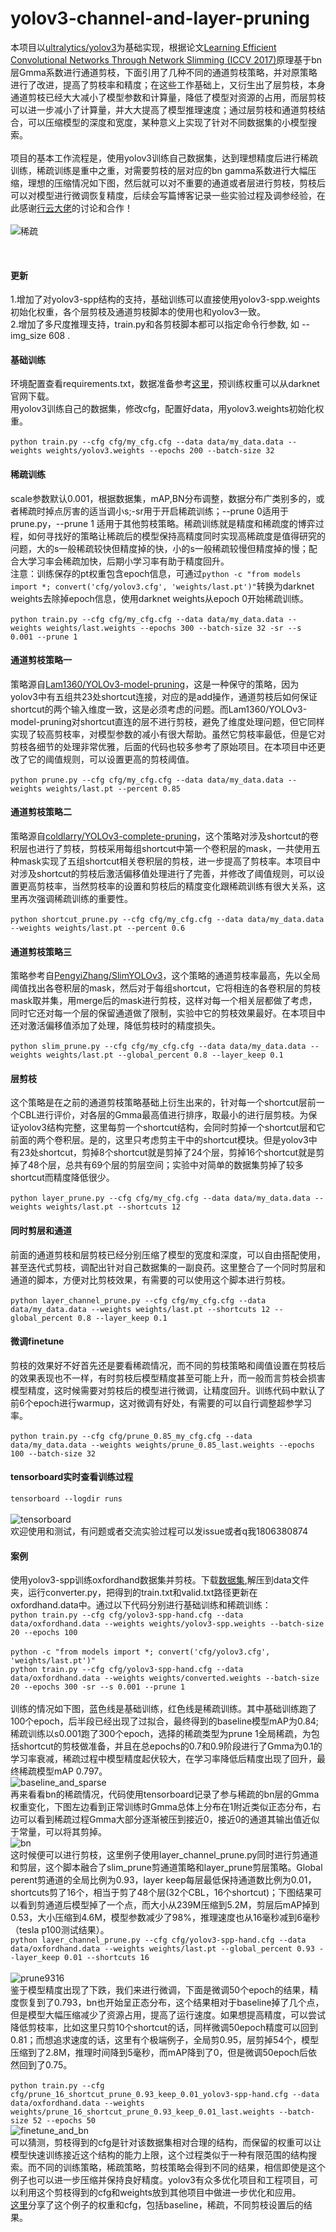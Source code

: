 # yolov3-channel-and-layer-pruning
本项目以[ultralytics/yolov3](https://github.com/ultralytics/yolov3)为基础实现，根据论文[Learning Efficient Convolutional Networks Through Network Slimming (ICCV 2017)](http://openaccess.thecvf.com/content_iccv_2017/html/Liu_Learning_Efficient_Convolutional_ICCV_2017_paper.html)原理基于bn层Gmma系数进行通道剪枝，下面引用了几种不同的通道剪枝策略，并对原策略进行了改进，提高了剪枝率和精度；在这些工作基础上，又衍生出了层剪枝，本身通道剪枝已经大大减小了模型参数和计算量，降低了模型对资源的占用，而层剪枝可以进一步减小了计算量，并大大提高了模型推理速度；通过层剪枝和通道剪枝结合，可以压缩模型的深度和宽度，某种意义上实现了针对不同数据集的小模型搜索。<br>
<br>
项目的基本工作流程是，使用yolov3训练自己数据集，达到理想精度后进行稀疏训练，稀疏训练是重中之重，对需要剪枝的层对应的bn gamma系数进行大幅压缩，理想的压缩情况如下图，然后就可以对不重要的通道或者层进行剪枝，剪枝后可以对模型进行微调恢复精度，后续会写篇博客记录一些实验过程及调参经验，在此感谢[行云大佬](https://github.com/zbyuan)的讨论和合作！<br>
<br>
![稀疏](https://github.com/tanluren/yolov3-channel-and-layer-pruning/blob/master/data/img/1.jpg)

<br>

####  更新
1.增加了对yolov3-spp结构的支持，基础训练可以直接使用yolov3-spp.weights初始化权重，各个层剪枝及通道剪枝脚本的使用也和yolov3一致。<br>
2.增加了多尺度推理支持，train.py和各剪枝脚本都可以指定命令行参数, 如 --img_size 608 .<br>

#### 基础训练
环境配置查看requirements.txt，数据准备参考[这里](https://github.com/ultralytics/yolov3/wiki/Train-Custom-Data)，预训练权重可以从darknet官网下载。<br>
用yolov3训练自己的数据集，修改cfg，配置好data，用yolov3.weights初始化权重。<br>
<br>
`python train.py --cfg cfg/my_cfg.cfg --data data/my_data.data --weights weights/yolov3.weights --epochs 200 --batch-size 32`

#### 稀疏训练
scale参数默认0.001，根据数据集，mAP,BN分布调整，数据分布广类别多的，或者稀疏时掉点厉害的适当调小s;-sr用于开启稀疏训练；--prune 0适用于prune.py，--prune 1 适用于其他剪枝策略。稀疏训练就是精度和稀疏度的博弈过程，如何寻找好的策略让稀疏后的模型保持高精度同时实现高稀疏度是值得研究的问题，大的s一般稀疏较快但精度掉的快，小的s一般稀疏较慢但精度掉的慢；配合大学习率会稀疏加快，后期小学习率有助于精度回升。<br>
注意：训练保存的pt权重包含epoch信息，可通过`python -c "from models import *; convert('cfg/yolov3.cfg', 'weights/last.pt')"`转换为darknet weights去除掉epoch信息，使用darknet weights从epoch 0开始稀疏训练。<br>
<br>
`python train.py --cfg cfg/my_cfg.cfg --data data/my_data.data --weights weights/last.weights --epochs 300 --batch-size 32 -sr --s 0.001 --prune 1`

#### 通道剪枝策略一
策略源自[Lam1360/YOLOv3-model-pruning](https://github.com/Lam1360/YOLOv3-model-pruning)，这是一种保守的策略，因为yolov3中有五组共23处shortcut连接，对应的是add操作，通道剪枝后如何保证shortcut的两个输入维度一致，这是必须考虑的问题。而Lam1360/YOLOv3-model-pruning对shortcut直连的层不进行剪枝，避免了维度处理问题，但它同样实现了较高剪枝率，对模型参数的减小有很大帮助。虽然它剪枝率最低，但是它对剪枝各细节的处理非常优雅，后面的代码也较多参考了原始项目。在本项目中还更改了它的阈值规则，可以设置更高的剪枝阈值。<br>
<br>
`python prune.py --cfg cfg/my_cfg.cfg --data data/my_data.data --weights weights/last.pt --percent 0.85`

#### 通道剪枝策略二
策略源自[coldlarry/YOLOv3-complete-pruning](https://github.com/coldlarry/YOLOv3-complete-pruning)，这个策略对涉及shortcut的卷积层也进行了剪枝，剪枝采用每组shortcut中第一个卷积层的mask，一共使用五种mask实现了五组shortcut相关卷积层的剪枝，进一步提高了剪枝率。本项目中对涉及shortcut的剪枝后激活偏移值处理进行了完善，并修改了阈值规则，可以设置更高剪枝率，当然剪枝率的设置和剪枝后的精度变化跟稀疏训练有很大关系，这里再次强调稀疏训练的重要性。<br>
<br>
`python shortcut_prune.py --cfg cfg/my_cfg.cfg --data data/my_data.data --weights weights/last.pt --percent 0.6`

#### 通道剪枝策略三
策略参考自[PengyiZhang/SlimYOLOv3](https://github.com/PengyiZhang/SlimYOLOv3)，这个策略的通道剪枝率最高，先以全局阈值找出各卷积层的mask，然后对于每组shortcut，它将相连的各卷积层的剪枝mask取并集，用merge后的mask进行剪枝，这样对每一个相关层都做了考虑，同时它还对每一个层的保留通道做了限制，实验中它的剪枝效果最好。在本项目中还对激活偏移值添加了处理，降低剪枝时的精度损失。<br>
<br>
`python slim_prune.py --cfg cfg/my_cfg.cfg --data data/my_data.data --weights weights/last.pt --global_percent 0.8 --layer_keep 0.1`

#### 层剪枝
这个策略是在之前的通道剪枝策略基础上衍生出来的，针对每一个shortcut层前一个CBL进行评价，对各层的Gmma最高值进行排序，取最小的进行层剪枝。为保证yolov3结构完整，这里每剪一个shortcut结构，会同时剪掉一个shortcut层和它前面的两个卷积层。是的，这里只考虑剪主干中的shortcut模块。但是yolov3中有23处shortcut，剪掉8个shortcut就是剪掉了24个层，剪掉16个shortcut就是剪掉了48个层，总共有69个层的剪层空间；实验中对简单的数据集剪掉了较多shortcut而精度降低很少。<br>
<br>
`python layer_prune.py --cfg cfg/my_cfg.cfg --data data/my_data.data --weights weights/last.pt --shortcuts 12`

#### 同时剪层和通道
前面的通道剪枝和层剪枝已经分别压缩了模型的宽度和深度，可以自由搭配使用，甚至迭代式剪枝，调配出针对自己数据集的一副良药。这里整合了一个同时剪层和通道的脚本，方便对比剪枝效果，有需要的可以使用这个脚本进行剪枝。<br>
<br>
`python layer_channel_prune.py --cfg cfg/my_cfg.cfg --data data/my_data.data --weights weights/last.pt --shortcuts 12 --global_percent 0.8 --layer_keep 0.1`

#### 微调finetune
剪枝的效果好不好首先还是要看稀疏情况，而不同的剪枝策略和阈值设置在剪枝后的效果表现也不一样，有时剪枝后模型精度甚至可能上升，而一般而言剪枝会损害模型精度，这时候需要对剪枝后的模型进行微调，让精度回升。训练代码中默认了前6个epoch进行warmup，这对微调有好处，有需要的可以自行调整超参学习率。<br>
<br>
`python train.py --cfg cfg/prune_0.85_my_cfg.cfg --data data/my_data.data --weights weights/prune_0.85_last.weights --epochs 100 --batch-size 32`

#### tensorboard实时查看训练过程
`tensorboard --logdir runs`<br>
<br>
![tensorboard](https://github.com/tanluren/yolov3-channel-and-layer-pruning/blob/master/data/img/2.jpg)
<br>
欢迎使用和测试，有问题或者交流实验过程可以发issue或者q我1806380874


#### 案例
使用yolov3-spp训练oxfordhand数据集并剪枝。下载[数据集](http://www.robots.ox.ac.uk/~vgg/data/hands/downloads/hand_dataset.tar.gz),解压到data文件夹，运行converter.py，把得到的train.txt和valid.txt路径更新在oxfordhand.data中。通过以下代码分别进行基础训练和稀疏训练：<br>
`python train.py --cfg cfg/yolov3-spp-hand.cfg --data data/oxfordhand.data --weights weights/yolov3-spp.weights --batch-size 20 --epochs 100`<br>
<br>
`python -c "from models import *; convert('cfg/yolov3.cfg', 'weights/last.pt')"`<br>
`python train.py --cfg cfg/yolov3-spp-hand.cfg --data data/oxfordhand.data --weights weights/converted.weights --batch-size 20 --epochs 300 -sr --s 0.001 --prune 1`<br>
<br>
训练的情况如下图，蓝色线是基础训练，红色线是稀疏训练。其中基础训练跑了100个epoch，后半段已经出现了过拟合，最终得到的baseline模型mAP为0.84;稀疏训练以s0.001跑了300个epoch，选择的稀疏类型为prune 1全局稀疏，为包括shortcut的剪枝做准备，并且在总epochs的0.7和0.9阶段进行了Gmma为0.1的学习率衰减，稀疏过程中模型精度起伏较大，在学习率降低后精度出现了回升，最终稀疏模型mAP 0.797。<br>
![baseline_and_sparse](https://github.com/tanluren/yolov3-channel-and-layer-pruning/blob/master/data/img/baseline_and_sparse.jpg)
<br>
再来看看bn的稀疏情况，代码使用tensorboard记录了参与稀疏的bn层的Gmma权重变化，下图左边看到正常训练时Gmma总体上分布在1附近类似正态分布，右边可以看到稀疏过程Gmma大部分逐渐被压到接近0，接近0的通道其输出值近似于常量，可以将其剪掉。<br>
![bn](https://github.com/tanluren/yolov3-channel-and-layer-pruning/blob/master/data/img/bn.jpg)
<br>
这时候便可以进行剪枝，这里例子使用layer_channel_prune.py同时进行剪通道和剪层，这个脚本融合了slim_prune剪通道策略和layer_prune剪层策略。Global perent剪通道的全局比例为0.93，layer keep每层最低保持通道数比例为0.01，shortcuts剪了16个，相当于剪了48个层(32个CBL，16个shortcut)；下图结果可以看到剪通道后模型掉了一个点，而大小从239M压缩到5.2M，剪层后mAP掉到0.53，大小压缩到4.6M，模型参数减少了98%，推理速度也从16毫秒减到6毫秒（tesla p100测试结果）。<br>
`python layer_channel_prune.py --cfg cfg/yolov3-spp-hand.cfg --data data/oxfordhand.data --weights weights/last.pt --global_percent 0.93 --layer_keep 0.01 --shortcuts 16`<br>
<br>
![prune9316](https://github.com/tanluren/yolov3-channel-and-layer-pruning/blob/master/data/img/prune9316.png)
<br>
鉴于模型精度出现了下跌，我们来进行微调，下面是微调50个epoch的结果，精度恢复到了0.793，bn也开始呈正态分布，这个结果相对于baseline掉了几个点，但是模型大幅压缩减少了资源占用，提高了运行速度。如果想提高精度，可以尝试降低剪枝率，比如这里只剪10个shortcut的话，同样微调50epoch精度可以回到0.81；而想追求速度的话，这里有个极端例子，全局剪0.95，层剪掉54个，模型压缩到了2.8M，推理时间降到5毫秒，而mAP降到了0，但是微调50epoch后依然回到了0.75。<br>
<br>
`python train.py --cfg cfg/prune_16_shortcut_prune_0.93_keep_0.01_yolov3-spp-hand.cfg --data data/oxfordhand.data --weights weights/prune_16_shortcut_prune_0.93_keep_0.01_last.weights --batch-size 52 --epochs 50`<br>
![finetune_and_bn](https://github.com/tanluren/yolov3-channel-and-layer-pruning/blob/master/data/img/finetune_and_bn.jpg)<br>
可以猜测，剪枝得到的cfg是针对该数据集相对合理的结构，而保留的权重可以让模型快速训练接近这个结构的能力上限，这个过程类似于一种有限范围的结构搜索。而不同的训练策略，稀疏策略，剪枝策略会得到不同的结果，相信即使是这个例子也可以进一步压缩并保持良好精度。yolov3有众多优化项目和工程项目，可以利用这个剪枝得到的cfg和weights放到其他项目中做进一步优化和应用。<br>
[这里](https://pan.baidu.com/s/1APUfwO4L69u28Wt9gFNAYw)分享了这个例子的权重和cfg，包括baseline，稀疏，不同剪枝设置后的结果。
